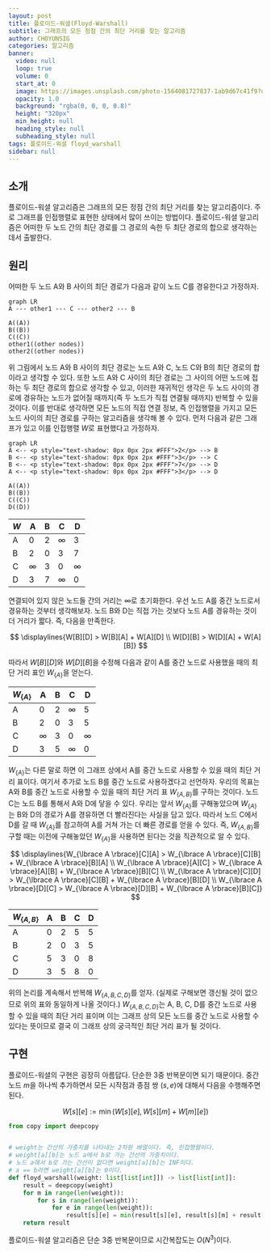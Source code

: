 ```yaml
---
layout: post
title: 플로이드-워셜(Floyd-Warshall)
subtitle: 그래프의 모든 정점 간의 최단 거리를 찾는 알고리즘
author: CHOYUNSIG
categories: 알고리즘
banner:
  video: null
  loop: true
  volume: 0
  start_at: 0
  image: https://images.unsplash.com/photo-1564081727837-1ab9d67c41f9?q=80&w=1470&auto=format&fit=crop&ixlib=rb-4.0.3&ixid=M3wxMjA3fDB8MHxwaG90by1wYWdlfHx8fGVufDB8fHx8fA%3D%3D
  opacity: 1.0
  background: "rgba(0, 0, 0, 0.8)"
  height: "320px"
  min_height: null
  heading_style: null
  subheading_style: null
tags: 플로이드-워셜 floyd_warshall
sidebar: null
---
```


## 소개

플로이드-워셜 알고리즘은 그래프의 모든 정점 간의 최단 거리를 찾는 알고리즘이다. 주로 그래프를 인접행렬로 표현한 상태에서 많이 쓰이는 방법이다. 플로이드-워셜 알고리즘은 어떠한 두 노드 간의 최단 경로를 그 경로의 속한 두 최단 경로의 합으로 생각하는 데서 출발한다.

## 원리
어떠한 두 노드 A와 B 사이의 최단 경로가 다음과 같이 노드 C를 경유한다고 가정하자.

```mermaid!
graph LR
A --- other1 --- C --- other2 --- B

A((A))
B((B))
C((C))
other1((other nodes))
other2((other nodes))
```

위 그림에서 노드 A와 B 사이의 최단 경로는 노드 A와 C, 노드 C와 B의 최단 경로의 합이라고 생각할 수 있다. 또한 노드 A와 C 사이의 최단 경로는 그 사이의 어떤 노드에 접하는 두 최단 경로의 합으로 생각할 수 있고, 이러한 재귀적인 생각은 두 노드 사이의 경로에 경유하는 노드가 없어질 때까지(즉 두 노드가 직접 연결될 때까지) 반복할 수 있을 것이다. 이를 반대로 생각하면 모든 노드의 직접 연결 정보, 즉 인접행렬을 가지고 모든 노드 사이의 최단 경로를 구하는 알고리즘을 생각해 볼 수 있다. 먼저 다음과 같은 그래프가 있고 이를 인접행렬 $W$로 표현했다고 가정하자.

```mermaid!
graph LR
A <-- <p style="text-shadow: 0px 0px 2px #FFF">2</p> --> B
B <-- <p style="text-shadow: 0px 0px 2px #FFF">3</p> --> C
B <-- <p style="text-shadow: 0px 0px 2px #FFF">7</p> --> D
A <-- <p style="text-shadow: 0px 0px 2px #FFF">3</p> --> D

A((A))
B((B))
C((C))
D((D))
```

| $W$ |  A  |  B  |  C  |  D  |
| --- | --- | --- | --- | --- |
|  A  |  0  |  2  |  ∞  |  3  |
|  B  |  2  |  0  |  3  |  7  |
|  C  |  ∞  |  3  |  0  |  ∞  |
|  D  |  3  |  7  |  ∞  |  0  |

연결되어 있지 않은 노드들 간의 거리는 ∞로 초기화한다. 우선 노드 A를 중간 노드로서 경유하는 것부터 생각해보자. 노드 B와 D는 직접 가는 것보다 노드 A를 경유하는 것이 더 거리가 짧다. 즉, 다음을 만족한다.

$$
\displaylines{W[B][D] > W[B][A] + W[A][D] \\ W[D][B] > W[D][A] + W[A][B]}
$$

따라서 $W[B][D]$와 $W[D][B]$을 수정해 다음과 같이 A를 중간 노드로 사용했을 때의 최단 거리 표인 $W_{\lbrace A \rbrace}$을 얻는다.

| $W_{\lbrace A \rbrace}$ |  A  |  B  |  C  |  D  |
| --- | --- | --- | --- | --- |
|  A  |  0  |  2  |  ∞  |  5  |
|  B  |  2  |  0  |  3  |  5  |
|  C  |  ∞  |  3  |  0  |  ∞  |
|  D  |  3  |  5  |  ∞  |  0  |

$W_{\lbrace A \rbrace}$는 다른 말로 하면 이 그래프 상에서 A를 중간 노드로 사용할 수 있을 때의 최단 거리 표이다. 여기서 추가로 노드 B를 중간 노드로 사용하겠다고 선언하자. 우리의 목표는 A와 B를 중간 노드로 사용할 수 있을 때의 최단 거리 표 $W_{\lbrace A, B \rbrace}$를 구하는 것이다. 노드 C는 노드 B를 통해서 A와 D에 닿을 수 있다. 우리는 앞서 $W_{\lbrace A \rbrace}$를 구해놓았으며 $W_{\lbrace A \rbrace}$는 B와 D의 경로가 A를 경유하면 더 빨라진다는 사실을 담고 있다. 따라서 노드 C에서 D를 갈 때 $W_{\lbrace A \rbrace}$를 참고하여 A를 거쳐 가는 더 빠른 경로를 얻을 수 있다. 즉, $W_{\lbrace A, B \rbrace}$를 구할 때는 이전에 구해놓았던 $W_{\lbrace A \rbrace}$을 사용하면 된다는 것을 직관적으로 알 수 있다.

$$
\displaylines{W_{\lbrace A \rbrace}[C][A] > W_{\lbrace A \rbrace}[C][B] + W_{\lbrace A \rbrace}[B][A] \\ W_{\lbrace A \rbrace}[A][C] > W_{\lbrace A \rbrace}[A][B] + W_{\lbrace A \rbrace}[B][C] \\ W_{\lbrace A \rbrace}[C][D] > W_{\lbrace A \rbrace}[C][B] + W_{\lbrace A \rbrace}[B][D] \\ W_{\lbrace A \rbrace}[D][C] > W_{\lbrace A \rbrace}[D][B] + W_{\lbrace A \rbrace}[B][C]}
$$

| $W_{\lbrace A, B \rbrace}$ |  A  |  B  |  C  |  D  |
| --- | --- | --- | --- | --- |
|  A  |  0  |  2  |  5  |  5  |
|  B  |  2  |  0  |  3  |  5  |
|  C  |  5  |  3  |  0  |  8  |
|  D  |  3  |  5  |  8  |  0  |

위의 논리를 계속해서 반복해 $W_{\lbrace A, B, C, D \rbrace}$를 얻자. (실제로 구해보면 갱신될 것이 없으므로 위의 표와 동일하게 나올 것이다.) $W_{\lbrace A, B, C, D \rbrace}$는 A, B, C, D를 중간 노드로 사용할 수 있을 때의 최단 거리 표이며 이는 그래프 상의 모든 노드를 중간 노드로 사용할 수 있다는 뜻이므로 결국 이 그래프 상의 궁극적인 최단 거리 표가 될 것이다.

## 구현

플로이드-워셜의 구현은 굉장히 아름답다. 단순한 3중 반복문이면 되기 때문이다. 중간 노드 $m$을 하나씩 추가하면서 모든 시작점과 종점 쌍 $(s, e)$에 대해서 다음을 수행해주면 된다.

$$
W[s][e] := \min{(W[s][e], W[s][m] + W[m][e])}
$$


```python
from copy import deepcopy


# weight는 간선의 가중치를 나타내는 2차원 배열이다. 즉, 인접행렬이다.
# weight[a][b]는 노드 a에서 b로 가는 간선의 가중치이다.
# 노드 a에서 b로 가는 간선이 없다면 weight[a][b]는 INF이다.
# a == b라면 weight[a][b]는 0이다.
def floyd_warshall(weight: list[list[int]]) -> list[list[int]]:
    result = deepcopy(weight)
    for m in range(len(weight)):
        for s in range(len(weight)):
            for e in range(len(weight)):
                result[s][e] = min(result[s][e], result[s][m] + result[m][e])
    return result

```

플로이드-워셜 알고리즘은 단순 3중 반복문이므로 시간복잡도는 $O(N^3)$이다.
